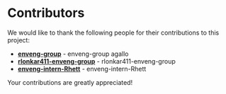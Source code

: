 # Contributors

We would like to thank the following people for their contributions to this project:

- **[enveng-group](https://github.com/enveng-group)** - enveng-group agallo
- **[rlonkar411-enveng-group](https://github.com/rlonkar411-enveng-group)** - rlonkar411-enveng-group
- **[enveng-intern-Rhett](https://github.com/enveng-intern-Rhett)** - enveng-intern-Rhett

Your contributions are greatly appreciated!